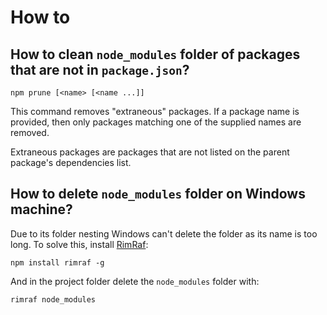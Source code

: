 How to
=======

## How to clean `node_modules` folder of packages that are not in `package.json`?

`npm prune [<name> [<name ...]]`

This command removes "extraneous" packages. If a package name is provided, then only packages matching one of the supplied names are removed.

Extraneous packages are packages that are not listed on the parent package's dependencies list.

## How to delete `node_modules` folder on Windows machine?

Due to its folder nesting Windows can't delete the folder as its name is too long. To solve this, install [RimRaf](https://github.com/isaacs/rimraf):

`npm install rimraf -g`

And in the project folder delete the `node_modules` folder with:

`rimraf node_modules`

